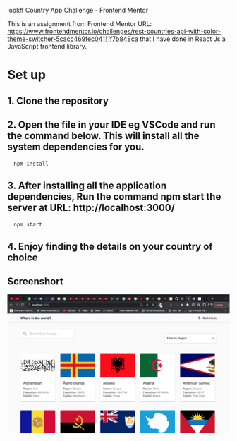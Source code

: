 look# Country App Challenge - Frontend Mentor

This is an assignment from Frontend Mentor URL: https://www.frontendmentor.io/challenges/rest-countries-api-with-color-theme-switcher-5cacc469fec04111f7b848ca
that I have done in React Js a JavaScript frontend library.

# Set up 

## 1. Clone the repository

## 2. Open the file in your IDE eg VSCode and run the command below. This will install all the system dependencies for you.

      npm install

## 3. After installing all the application dependencies, Run the command npm start the server at URL: http://localhost:3000/

      npm start

## 4. Enjoy finding the details on your country of choice

## Screenshort

![Screen Shot](./public/countryappscreen.png)
